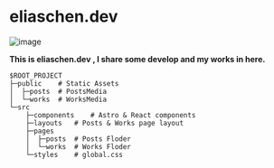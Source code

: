# eliaschen.dev

![image](https://user-images.githubusercontent.com/76611085/193322902-540e9833-502e-480b-b1ec-31dd4839a813.png)

**This is eliaschen.dev , I share some develop and my works in here.**

```
$ROOT_PROJECT
├─public    # Static Assets
│  ├─posts  # PostsMedia
│  └─works  # WorksMedia
└─src       
    ├─components    # Astro & React components
    ├─layouts   # Posts & Works page layout
    ├─pages
    │  ├─posts  # Posts Floder
    │  └─works  # Works Floder
    └─styles    # global.css
```